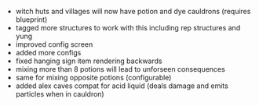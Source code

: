 - witch huts and villages will now have potion and dye cauldrons (requires blueprint)
- tagged more structures to work with this including rep structures and yung
- improved config screen
- added more configs
- fixed hanging sign item rendering backwards
- mixing more than 8 potions will lead to unforseen consequences
- same for mixing opposite potions (configurable)
- added alex caves compat for acid liquid (deals damage and emits particles when in cauldron)
